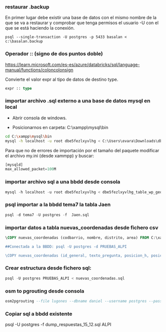 ### restaurar .backup

En primer lugar debe existir una base de datos con el mismo nombre de la que se va a restaurar y comprobar que tenga permisos el usuario -U con el que se está haciendo la conexión.

```psql
psql --single-transaction -U postgres -p 5433 basalan < c:\basalan.backup
```

### Operador :: (signo de dos puntos doble)
https://learn.microsoft.com/es-es/azure/databricks/sql/language-manual/functions/coloncolonsign

Convierte el valor expr al tipo de datos de destino type.

```sql
expr :: type
```

### importar archivo .sql externo a una base de datos mysql en local

- Abrir consola de windows.

- Posicionarnos en carpeta: C:\xampp\mysql\bin

```sh
cd C:\xampp\mysql\bin
mysql -h localhost -u root dbe5fezlxyvlhg < C:\Users\evara\Downloads\dbe5fezlxyvlhg(3).sql

```

Para que no de errores de importación por el tamaño del paquete modificar el archivo my.ini (desde xammpp) y buscar:

```sql
[mysqld]
max_allowed_packet=100M
```

### importar archivo sql a una bbdd desde consola
```sql
mysql -h localhost -u root dbe5fezlxyvlhg < dbe5fezlxyvlhg_table_wp_geo_options.sql
```

### psql importar a la bbdd tema7 la tabla Jaen
```sql
psql -d tema7 -U postgres -f  Jaen.sql
```

### importar datos a tabla nuevas_coordenadas desde fichero csv
```sql
\COPY nuevas_coordenadas (codbarrio, nombre, distrito, area) FROM C:\xampp\htdocs\ALPI\data\alpi_actualizacion\nuevas_coordenadas.csv' DELIMITER ';' CSV HEADER ENCODING 'UTF8',

##Conectada a la BBDD: psql -U postgres -d PRUEBAS_ALPI

\COPY nuevas_coordenadas (id_general, texto_pregunta, posicion_h, posicion_v, x, y, actualizado) FROM 'C:\xampp\htdocs\ALPI\data\alpi_actualizacion\nuevas_coordenadas.csv' DELIMITER ';' CSV ENCODING 'UTF8';

```

### Crear estructura desde fichero  sql:

```sql
psql -U postgres PRUEBAS_ALPI < nuevas_coordenadas.sql
```

### osm to pgrouting desde consola
```sql
osm2pgrouting --file lugones --dbname daniel --username postgres --password postgres --conf mapconfig.xml --clean

```

### Copiar sql a bbdd existente
psql -U postgres -f dump_respuestas_15_12.sql ALPI
